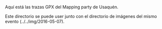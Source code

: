 Aquí está las trazas GPX del Mapping party de Usaquén.

Este directorio se puede user junto con el directorio de imágenes del mismo evento (../../img/2016-05-07).

